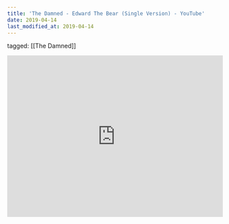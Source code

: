 ```yaml
---
title: 'The Damned - Edward The Bear (Single Version) - YouTube'
date: 2019-04-14
last_modified_at: 2019-04-14
---
```

tagged: [[The Damned]]
<iframe allow="accelerometer; autoplay; clipboard-write; encrypted-media; gyroscope; picture-in-picture" allowfullscreen="" frameborder="0" height="375" id="youtube_iframe" src="https://www.youtube.com/embed/nP2mr_nK6GY?feature=oembed&amp;enablejsapi=1&amp;origin=https://safe.txmblr.com&amp;wmode=opaque" width="500"></iframe>
